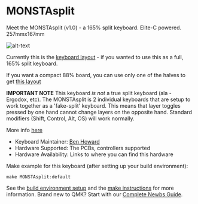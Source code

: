 # MONSTAsplit

Meet the MONSTAsplit (v1.0) - a 165% split keyboard. Elite-C powered. 257mmx167mm

![alt-text](https://i.imgur.com/sf19joY.jpg "A render of the MONSTAsplit 165% Keyboard")

Currently this is the [keyboard layout](http://www.keyboard-layout-editor.com/#/gists/b4d43056227ca0e67f6b3863d2557ae3) - if you wanted to use this as a full, 165% split keyboard.

If you want a compact 88% board, you can use only one of the halves to get [this layout](http://www.keyboard-layout-editor.com/#/gists/59b19110a1d9f52150dbf173dfed2f5c)

**IMPORTANT NOTE** This keyboard *is not* a true split keyboard (ala - Ergodox, etc).
The MONSTAsplit is 2 individual keyboards that are setup to work together as a 'fake-split' keyboard. This means that layer toggles pressed by one hand cannot change layers on the opposite hand. Standard modifiers (Shift, Control, Alt, OS) will work normally. 

More info [here](https://imgur.com/gallery/HZDmb5x)

* Keyboard Maintainer: [Ben Howard](https://github.com/buttonpushertv)
* Hardware Supported: The PCBs, controllers supported
* Hardware Availability: Links to where you can find this hardware

Make example for this keyboard (after setting up your build environment):

    make MONSTAsplit:default

See the [build environment setup](https://docs.qmk.fm/#/getting_started_build_tools) and the [make instructions](https://docs.qmk.fm/#/getting_started_make_guide) for more information. Brand new to QMK? Start with our [Complete Newbs Guide](https://docs.qmk.fm/#/newbs).
